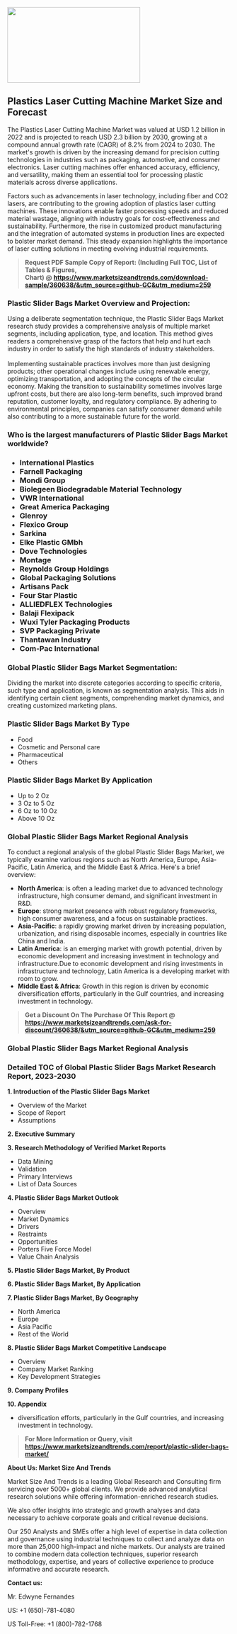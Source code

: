 <p><img class="alignnone size-medium wp-image-20088" src="https://ffe5etoiles.com/wp-content/uploads/2024/12/MST1-300x171.png" alt="" width="300" height="171" /></p><h2>Plastics Laser Cutting Machine Market Size and Forecast</h2><p>The Plastics Laser Cutting Machine Market was valued at USD 1.2 billion in 2022 and is projected to reach USD 2.3 billion by 2030, growing at a compound annual growth rate (CAGR) of 8.2% from 2024 to 2030. The market's growth is driven by the increasing demand for precision cutting technologies in industries such as packaging, automotive, and consumer electronics. Laser cutting machines offer enhanced accuracy, efficiency, and versatility, making them an essential tool for processing plastic materials across diverse applications.</p><p>Factors such as advancements in laser technology, including fiber and CO2 lasers, are contributing to the growing adoption of plastics laser cutting machines. These innovations enable faster processing speeds and reduced material wastage, aligning with industry goals for cost-effectiveness and sustainability. Furthermore, the rise in customized product manufacturing and the integration of automated systems in production lines are expected to bolster market demand. This steady expansion highlights the importance of laser cutting solutions in meeting evolving industrial requirements.</p></p><blockquote id="" class=""><strong>Request PDF Sample Copy of Report: (Including Full TOC, List of Tables &amp; Figures, Chart)&nbsp;@&nbsp;<strong><a href="https://www.marketsizeandtrends.com/download-sample/360638/&utm_source=github-GC&utm_medium=259" target="_blank">https://www.marketsizeandtrends.com/download-sample/360638/&utm_source=github-GC&utm_medium=259</a></strong></strong></blockquote><h3 id="" class="">Plastic Slider Bags Market&nbsp;Overview and Projection:</h3><p id="" class="">Using a deliberate segmentation technique, the Plastic Slider Bags Market research study provides a comprehensive analysis of multiple market segments, including application, type, and location. This method gives readers a comprehensive grasp of the factors that help and hurt each industry in order to satisfy the high standards of industry stakeholders. <br /> <br />Implementing sustainable practices involves more than just designing products; other operational changes include using renewable energy, optimizing transportation, and adopting the concepts of the circular economy. Making the transition to sustainability sometimes involves large upfront costs, but there are also long-term benefits, such improved brand reputation, customer loyalty, and regulatory compliance. By adhering to environmental principles, companies can satisfy consumer demand while also contributing to a more sustainable future for the world.</p><h3 id="" class="">Who is the largest manufacturers of&nbsp;Plastic Slider Bags Market worldwide?</h3><h3 class=""><p><ul><li>International Plastics </li><li> Farnell Packaging </li><li> Mondi Group </li><li> Biolegeen Biodegradable Material Technology </li><li> VWR International </li><li> Great America Packaging </li><li> Glenroy </li><li> Flexico Group </li><li> Sarkina </li><li> Elke Plastic GMbh </li><li> Dove Technologies </li><li> Montage </li><li> Reynolds Group Holdings </li><li> Global Packaging Solutions </li><li> Artisans Pack </li><li> Four Star Plastic </li><li> ALLIEDFLEX Technologies </li><li> Balaji Flexipack </li><li> Wuxi Tyler Packaging Products </li><li> SVP Packaging Private </li><li> Thantawan Industry </li><li> Com-Pac International</li></ul></p></h3><h3 id="" class="">Global&nbsp;Plastic Slider Bags Market Segmentation:</h3><p id="" class="">Dividing the market into discrete categories according to specific criteria, such type and application, is known as segmentation analysis. This aids in identifying certain client segments, comprehending market dynamics, and creating customized marketing plans.</p><h3 id="" class="">Plastic Slider Bags Market&nbsp;By Type</h3><p><p><ul><li>Food</li><li> Cosmetic and Personal care</li><li> Pharmaceutical</li><li> Others</p></li></ul></p></p><h3 id="" class="">Plastic Slider Bags Market&nbsp;By Application</h3><p class=""><p><ul><li>Up to 2 Oz</li><li> 3 Oz to 5 Oz</li><li> 6 Oz to 10 Oz</li><li> Above 10 Oz</li></ul></p></p><h3 id="" class="">Global Plastic Slider Bags Market Regional Analysis</h3><p id="" class="">To conduct a regional analysis of the global Plastic Slider Bags Market, we typically examine various regions such as North America, Europe, Asia-Pacific, Latin America, and the Middle East &amp; Africa. Here's a brief overview:</p><ul><li><strong>North America</strong>: is often a leading market due to advanced technology infrastructure, high consumer demand, and significant investment in R&amp;D.</li><li><strong>Europe</strong>: strong market presence with robust regulatory frameworks, high consumer awareness, and a focus on sustainable practices.</li><li><strong>Asia-Pacific</strong>: a rapidly growing market driven by increasing population, urbanization, and rising disposable incomes, especially in countries like China and India.</li><li><strong>Latin America</strong>: is an emerging market with growth potential, driven by economic development and increasing investment in technology and infrastructure.Due to economic development and rising investments in infrastructure and technology, Latin America is a developing market with room to grow.</li><li><strong>Middle East &amp; Africa</strong>: Growth in this region is driven by economic diversification efforts, particularly in the Gulf countries, and increasing investment in technology.</li></ul><blockquote id="" class=""><strong>Get a Discount On The Purchase Of This Report @ <strong><a href="https://www.marketsizeandtrends.com/ask-for-discount/360638/&utm_source=github-GC&utm_medium=259" target="_blank">https://www.marketsizeandtrends.com/ask-for-discount/360638/&utm_source=github-GC&utm_medium=259</a></strong></strong></blockquote><h3 id="" class="">Global Plastic Slider Bags Market Regional Analysis</h3><h3 id="" class="">Detailed TOC of Global Plastic Slider Bags Market Research Report, 2023-2030</h3><p id="" class=""><strong>1. Introduction of the Plastic Slider Bags Market</strong></p><ul><li>Overview of the Market</li><li>Scope of Report</li><li>Assumptions</li></ul><p id="" class=""><strong>2. Executive Summary</strong></p><p id="" class=""><strong>3. Research Methodology of Verified Market Reports</strong></p><ul><li>Data Mining</li><li>Validation</li><li>Primary Interviews</li><li>List of Data Sources</li></ul><p id="" class=""><strong>4. Plastic Slider Bags Market Outlook</strong></p><ul><li>Overview</li><li>Market Dynamics</li><li>Drivers</li><li>Restraints</li><li>Opportunities</li><li>Porters Five Force Model</li><li>Value Chain Analysis</li></ul><p id="" class=""><strong>5. Plastic Slider Bags Market, By Product</strong></p><p id="" class=""><strong>6. Plastic Slider Bags Market, By Application</strong></p><p id="" class=""><strong>7. Plastic Slider Bags Market, By Geography</strong></p><ul><li>North America</li><li>Europe</li><li>Asia Pacific</li><li>Rest of the World</li></ul><p id="" class=""><strong>8. Plastic Slider Bags Market Competitive Landscape</strong></p><ul><li>Overview</li><li>Company Market Ranking</li><li>Key Development Strategies</li></ul><p id="" class=""><strong>9. Company Profiles</strong></p><p id="" class=""><strong>10. Appendix</strong></p><ul><li>diversification efforts, particularly in the Gulf countries, and increasing investment in technology.</li></ul><blockquote id="" class=""><strong>For More Information or Query, visit <strong><strong><a href="https://www.marketsizeandtrends.com/report/plastic-slider-bags-market/" target="_blank">https://www.marketsizeandtrends.com/report/plastic-slider-bags-market/</a></strong></strong></strong></blockquote><p id="" class=""><strong>About Us: Market Size And Trends</strong></p><p id="" class="">Market Size And Trends is a leading Global Research and Consulting firm servicing over 5000+ global clients. We provide advanced analytical research solutions while offering information-enriched research studies.</p><p id="" class="">We also offer insights into strategic and growth analyses and data necessary to achieve corporate goals and critical revenue decisions.</p><p id="" class="">Our 250 Analysts and SMEs offer a high level of expertise in data collection and governance using industrial techniques to collect and analyze data on more than 25,000 high-impact and niche markets. Our analysts are trained to combine modern data collection techniques, superior research methodology, expertise, and years of collective experience to produce informative and accurate research.</p><p id="" class=""><strong>Contact us:</strong></p><p id="" class="">Mr. Edwyne Fernandes</p><p id="" class="">US: +1 (650)-781-4080</p><p id="" class="">US Toll-Free: +1 (800)-782-1768</p>
